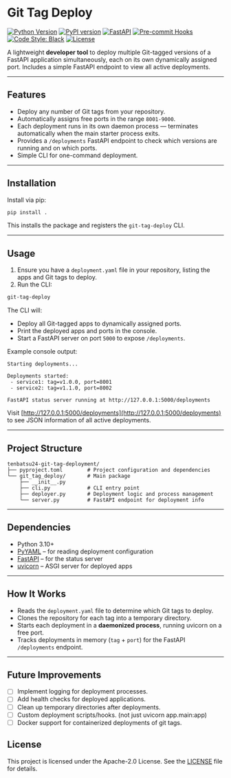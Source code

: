 # Git Tag Deploy

[![Python Version](https://img.shields.io/badge/python-3.10+-blue.svg)](https://www.python.org/)
[![PyPI version](https://img.shields.io/pypi/v/git-tag-deploy.svg)](https://pypi.org/project/git-tag-deploy/)
[![FastAPI](https://img.shields.io/badge/FastAPI-0.100+-009688?logo=fastapi)](https://fastapi.tiangolo.com/)
[![Pre-commit Hooks](https://img.shields.io/badge/pre--commit-enabled-brightgreen?logo=pre-commit)](https://pre-commit.com/)
[![Code Style: Black](https://img.shields.io/badge/code%20style-black-black.svg)](https://github.com/psf/black)
[![License](https://img.shields.io/badge/License-Apache%202.0-blue.svg)](LICENSE)

A lightweight **developer tool** to deploy multiple Git-tagged versions of a FastAPI application simultaneously, each on its own dynamically assigned port. Includes a simple FastAPI endpoint to view all active deployments.

---

## Features

- Deploy any number of Git tags from your repository.
- Automatically assigns free ports in the range `8001-9000`.
- Each deployment runs in its own daemon process — terminates automatically when the main starter process exits.
- Provides a `/deployments` FastAPI endpoint to check which versions are running and on which ports.
- Simple CLI for one-command deployment.

---

## Installation

Install via pip:

```bash
pip install .
````

This installs the package and registers the `git-tag-deploy` CLI.

---

## Usage

1. Ensure you have a `deployment.yaml` file in your repository, listing the apps and Git tags to deploy.
2. Run the CLI:

```bash
git-tag-deploy
```

The CLI will:

* Deploy all Git-tagged apps to dynamically assigned ports.
* Print the deployed apps and ports in the console.
* Start a FastAPI server on port `5000` to expose `/deployments`.

Example console output:

```
Starting deployments...

Deployments started:
 - service1: tag=v1.0.0, port=8001
 - service2: tag=v1.1.0, port=8002

FastAPI status server running at http://127.0.0.1:5000/deployments
```

Visit [http://127.0.0.1:5000/deployments](http://127.0.0.1:5000/deployments) to see JSON information of all active deployments.

---

## Project Structure

```
tenbatsu24-git-tag-deployment/
├── pyproject.toml        # Project configuration and dependencies
└── git_tag_deploy/       # Main package
    ├── __init__.py
    ├── cli.py            # CLI entry point
    ├── deployer.py       # Deployment logic and process management
    └── server.py         # FastAPI endpoint for deployment info
```

---

## Dependencies

* Python 3.10+
* [PyYAML](https://pyyaml.org/) – for reading deployment configuration
* [FastAPI](https://fastapi.tiangolo.com/) – for the status server
* [uvicorn](https://www.uvicorn.org/) – ASGI server for deployed apps

---

## How It Works

* Reads the `deployment.yaml` file to determine which Git tags to deploy.
* Clones the repository for each tag into a temporary directory.
* Starts each deployment in a **daemonized process**, running uvicorn on a free port.
* Tracks deployments in memory (`tag` + `port`) for the FastAPI `/deployments` endpoint.

---

## Future Improvements
* [ ] Implement logging for deployment processes.
* [ ] Add health checks for deployed applications.
* [ ] Clean up temporary directories after deployments.
* [ ] Custom deployment scripts/hooks. (not just uvicorn app.main:app)
* [ ] Docker support for containerized deployments of git tags.

## License

This project is licensed under the Apache-2.0 License. See the [LICENSE](LICENSE) file for details.
